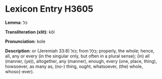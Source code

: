 # Lexicon Entry H3605

**Lemma**: כֹּל

**Transliteration (xlit)**: kôl

**Pronunciation**: kole

**Description**:
or (Jeremiah 33:8) כּוֹל; from כָּלַל; properly, the whole; hence, all, any or every (in the singular only, but often in a plural sense); (in) all (manner, (ye)), altogether, any (manner), enough, every (one, place, thing), howsoever, as many as, (no-) thing, ought, whatsoever, (the) whole, whoso(-ever).
